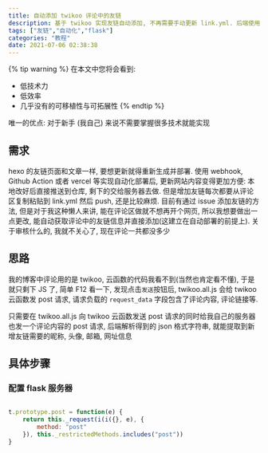 ```yaml
---
title: 自动添加 twikoo 评论中的友链
description: 基于 twikoo 实现友链自动添加, 不再需要手动更新 link.yml. 后端使用最简化的 flask
tags: ["友链","自动化","flask"]
categories: "教程"
date: 2021-07-06 02:38:38
---
```


{% tip warning %}
在本文中您将会看到:
- 低技术力
- 低效率
- 几乎没有的可移植性与可拓展性
{% endtip %}

唯一的优点: 对于新手 (我自己) 来说不需要掌握很多技术就能实现

## 需求

hexo 的友链页面和文章一样, 要想更新就得重新生成并部署. 使用 webhook, Github Action 或者 vercel 等实现自动化部署后, 更新网站内容变得更加方便: 本地改好后直接推送到仓库, 剩下的交给服务器去做. 但是增加友链每次都要从评论区复制粘贴到 link.yml 然后 push, 还是比较麻烦. 目前有通过 issue 添加友链的方法, 但是对于我这种懒人来讲, 能在评论区做就不想再开个网页, 所以我想要做出一点更改, 能自动获取评论中的友链信息并直接添加(这建立在自动部署的前提上). 关于审核什么的, 我就不关心了, 现在评论一共都没多少


## 思路

我的博客中评论用的是 twikoo, 云函数的代码我看不到(当然也肯定看不懂), 于是就只剩下 JS 了, 简单 F12 看一下, 发现点击`发送`按钮后, twikoo.all.js 会给 twikoo 云函数发 post 请求, 请求负载的 `request_data` 字段包含了评论内容, 评论链接等.

只需要在 twikoo.all.js 向 twikoo 云函数发送 post 请求的同时给我自己的服务器也发一个评论内容的 post 请求, 后端解析得到的 json 格式字符串, 就能提取到新增友链需要的昵称, 头像, 邮箱, 网址信息

## 具体步骤

### 配置 flask 服务器

```python

```


```js
t.prototype.post = function(e) {
    return this._request(i(i({}, e), {
        method: "post"
    }), this._restrictedMethods.includes("post"))
}
```



